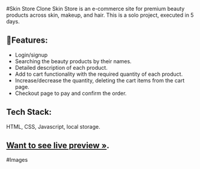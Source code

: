 #Skin Store Clone
Skin Store is an e-commerce site for premium beauty products across skin, makeup, and hair.
This is a solo project, executed in 5 days.


## 🚀Features:

- Login/signup
- Searching the beauty products by their names.
- Detailed description of each product.
- Add to cart functionality with the required quantity of each product.
- Increase/decrease the quantity, deleting the cart items from the cart page.
- Checkout page to pay and confirm the order.

## Tech Stack:
HTML, CSS, Javascript, local storage.

## [Want to see live preview »](http://127.0.0.1:5501/SkinStoreCloneFinal/index.html).

#Images
